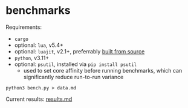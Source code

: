 # benchmarks

Requirements:
- `cargo`
- optional: `lua`, v5.4+
- optional: `luajit`, v2.1+, preferrably [built from source](https://github.com/LuaJIT/LuaJIT)
- `python`, v3.11+
- optional: `psutil`, installed via `pip install psutil`
  - used to set core affinity before running benchmarks,
    which can significantly reduce run-to-run variance

```
python3 bench.py > data.md
```

Current results: [results.md](./results.md)
